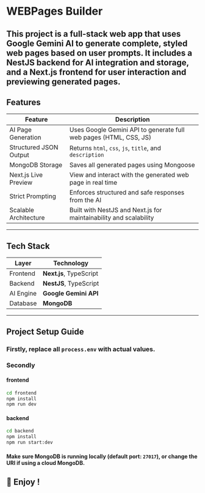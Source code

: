 # WEBPages Builder 

This project is a full-stack web app that uses Google Gemini AI to generate complete, styled web pages based on user prompts. It includes a NestJS backend for AI integration and storage, and a Next.js frontend for user interaction and previewing generated pages.
---

##  Features

| Feature                       | Description                                                                 |
|------------------------------|-----------------------------------------------------------------------------|
|  AI Page Generation         | Uses Google Gemini API to generate full web pages (HTML, CSS, JS)           |
|  Structured JSON Output     | Returns `html`, `css`, `js`, `title`, and `description`                     |
|  MongoDB Storage            | Saves all generated pages using Mongoose                                    |
|  Next.js Live Preview       | View and interact with the generated web page in real time                  |
| Strict Prompting           | Enforces structured and safe responses from the AI                          |
| Scalable Architecture      | Built with NestJS and Next.js for maintainability and scalability           |

---
##  Tech Stack
| Layer      | Technology           |
|------------|----------------------|
|  Frontend   | **Next.js**, TypeScript  |
|  Backend    | **NestJS**, TypeScript   |
|  AI Engine  | **Google Gemini API**    |
| Database   | **MongoDB**    |
---
##  Project Setup Guide
###  Firstly, replace all `process.env` with actual values.
### Secondly
#### frontend 
```bash
cd frontend
npm install
npm run dev
```
#### backend
```bash
cd backend
npm install
npm run start:dev
```
####  Make sure MongoDB is **running locally** (default port: `27017`), or change the URI if using a cloud MongoDB.

## 🎉 Enjoy !


